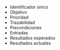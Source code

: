 - Identificador único
- Objetivo
- Prioridad
- Trazabilidad
- Precondiciones
- Entradas
- Resultados esperados
- Resultados actuales
